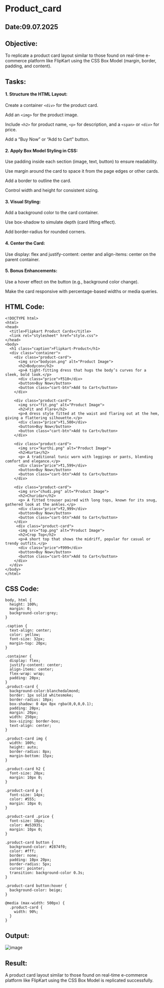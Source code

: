 # Product_card
## Date:09.07.2025
## Objective:

To replicate a product card layout similar to those found on real-time e-commerce platform like FlipKart using the CSS Box Model (margin, border, padding, and content).

## Tasks:

#### 1. Structure the HTML Layout:
Create a container ```<div>``` for the product card.

Add an ```<img>``` for the product image.

Include ```<h2>``` for product name, ```<p>``` for description, and a ```<span>``` or ```<div>``` for price.

Add a “Buy Now” or “Add to Cart” button.

#### 2. Apply Box Model Styling in CSS:
Use padding inside each section (image, text, button) to ensure readability.

Use margin around the card to space it from the page edges or other cards.

Add a border to outline the card.

Control width and height for consistent sizing.

#### 3. Visual Styling:
Add a background color to the card container.

Use box-shadow to simulate depth (card lifting effect).

Add border-radius for rounded corners.

#### 4. Center the Card:
Use display: flex and justify-content: center and align-items: center on the parent container.

#### 5. Bonus Enhancements:
Use a hover effect on the button (e.g., background color change).

Make the card responsive with percentage-based widths or media queries.
## HTML Code:
```
<!DOCTYPE html>
<html>
<head>
  <title>Flipkart Product Cards</title>
  <link rel="stylesheet" href="style.css">
</head>
<body>
  <h1 class="caption">Flipkart-Product</h1>
  <div class="container">
    <div class="product-card">
      <img src="bodycon.png" alt="Product Image">
      <h2>Bodycon</h2>
      <p>A tight-fitting dress that hugs the body’s curves for a sleek, bold look.</p>
      <div class="price">₹510</div>
      <button>Buy Now</button>
      <button class="cart-btn">Add to Cart</button>
    </div>

    <div class="product-card">
      <img src="fit.png" alt="Product Image">
      <h2>Fit and Flare</h2>
      <p>A dress style fitted at the waist and flaring out at the hem, giving a flattering silhouette.</p>
      <div class="price">₹1,500</div>
      <button>Buy Now</button>
      <button class="cart-btn">Add to Cart</button>
    </div>

    <div class="product-card">
      <img src="kurthi.png" alt="Product Image">
      <h2>Kurta</h2>
      <p> A traditional tunic worn with leggings or pants, blending comfort and elegance.</p>
      <div class="price">₹1,599</div>
      <button>Buy Now</button>
      <button class="cart-btn">Add to Cart</button>
    </div>

    <div class="product-card">
      <img src="chudi.png" alt="Product Image">
      <h2>Churidar</h2>
      <p> A fitted trouser paired with long tops, known for its snug, gathered look at the ankles.</p>
      <div class="price">₹2,999</div>
      <button>Buy Now</button>
      <button class="cart-btn">Add to Cart</button>
    </div>
     <div class="product-card">
      <img src="top.png" alt="Product Image">
      <h2>Crop Top</h2>
      <p>A short top that shows the midriff, popular for casual or trendy outfits.</p>
      <div class="price">₹999</div>
      <button>Buy Now</button>
      <button class="cart-btn">Add to Cart</button>
    </div>
  </div>
</body>
</html>
```
## CSS Code:
```
body, html {
  height: 100%;
  margin: 0;
  background-color:grey; 
}

.caption {
  text-align: center;
  color: yellow; 
  font-size: 32px;
  margin-top: 20px;
}

.container {
  display: flex;
  justify-content: center;
  align-items: center;
  flex-wrap: wrap; 
  padding: 20px;
}
.product-card {
  background-color:blanchedalmond;
  border: 1px solid whitesmoke;
  border-radius: 10px;
  box-shadow: 0 4px 8px rgba(0,0,0,0.1);
  padding: 20px;
  margin: 20px;
  width: 250px;
  box-sizing: border-box; 
  text-align: center;
}

.product-card img {
  width: 100%;
  height: auto;
  border-radius: 8px;
  margin-bottom: 15px;
}

.product-card h2 {
  font-size: 20px;
  margin: 10px 0;
}

.product-card p {
  font-size: 14px;
  color: #555;
  margin: 10px 0;
}

.product-card .price {
  font-size: 18px;
  color: #e53935;
  margin: 10px 0;
}

.product-card button {
  background-color: #2874f0;
  color: #fff;
  border: none;
  padding: 10px 20px;
  border-radius: 5px;
  cursor: pointer;
  transition: background-color 0.3s;
}

.product-card button:hover {
  background-color: beige;
}

@media (max-width: 500px) {
  .product-card {
    width: 90%;
  }
}
```
## Output:
![image](https://github.com/user-attachments/assets/b88bf72d-b25f-46f8-bbba-eb7ef53ffa04)

## Result:
A product card layout similar to those found on real-time e-commerce platform like FlipKart using the CSS Box Model is replicated successfully.
